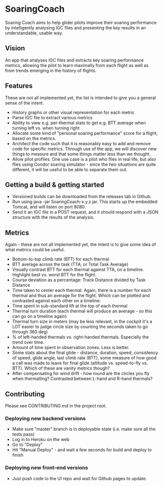 # SoaringCoach
Soaring Coach aims to help glider pilots improve their soaring performance by intelligently analysing IGC files and presenting the key results in an understandable, usable way.

## Vision
An app that analyses IGC files and extracts key soaring performance metrics, allowing the pilot to learn maximally from each flight as well as from trends emerging in the history of flights.

## Features
These are not all implemented yet, the list is intended to give you a general sense of the intent.
* History graphs or other visual representation for each metric
* Parse IGC file to extract various metrics
* Ability to view e.g. per-thermal stats to get e.g. BTT average when turning left vs. when turning right
* Allocate some kind of "personal soaring performance" score for a flight, based on the metrics.
* Architect the code such that it is reasonably easy to add and remove code for specific metrics. Through use of the app, we will discover new things to measure and that some things matter less than we thought.
* Allow pilot profiles. One use case is a pilot who flies in real life, but also flies using Condor soaring simulator - since the two situations are quite different, it will be useful to be able to separate them out.

## Getting a build & getting started
* Versioned builds can be downloaded from the releases tab in Github.
* Run using java -jar SoaringCoach-x.y.z.jar.  This starts up the embedded Tomcat, and will listen on port 8080.
* Send it an IGC file in a POST request, and it should respond with a JSON structure with the results of the analysis.

## Metrics
Again - these are not all implemented yet, the intent is to give some idea of what metrics could be useful.
* Bottom-to-top climb rate (BTT) for each thermal
* BTT average across the task (TTA, or Total Task Average)
* Visually contrast BTT for each thermal against TTA, on a timeline. Highlight best vs. worst BTT for the flight.
* Course deviation as a percentage: Track Distance divided by Task Distance
* Time taken to center each thermal. Again, there is a number for each thermal and thus an average for the flight. Which can be plotted and contrasted against each other on a timeline.
* Time spent in sub-standard lift at the top of each thermal
* Thermal turn duration (each thermal will produce an average - so this can go on a timeline again)
* Thermal turn size in meters (may be less relevant, in the cockpit it's a LOT easier to judge circle size by counting the seconds taken to go through 360 deg)
* % of left-handed thermals vs. right-handed thermals. Especially the trend over time.
* Amount of time spent in observation zones. Less is better.
* Some stats about the final glide - distance, duration, speed, consistency of speed, glide angle, last climb rate (BTT), some measure of how good a call was made to leave for final glide (altitude vs. speed-to-fly vs. BTT). Which of these are vanity metrics though?
* After compensating for wind drift - how round are the circles you fly when thermalling? Contrasted between L-hand and R-hand thermals?

## Contributing
Please see CONTRIBUTING.md in the project root.

### Deploying new backend versions
* Make sure "master" branch is in deployable state (i.e. make sure all the tests pass)
* Log in to Heroku on the web
* Go to "Deploy"
* Hit "Manual Deploy" - and wait a few seconds for build and deploy to finish

### Deploying new front-end versions
* Just push code to the UI repo and wait for Github pages to update.

